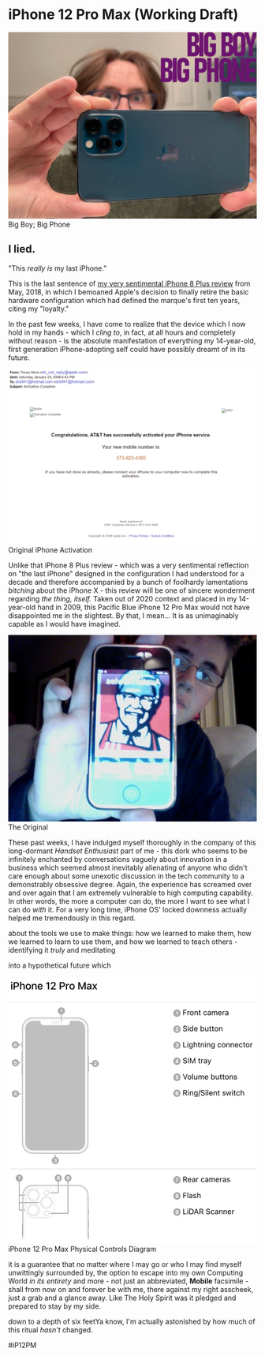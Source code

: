 # iPhone 12 Pro Max (Working Draft)
![](iPhone%2012%20Pro%20Max%20(Working%20Draft)/KtqMF5Ky.jpg)Big Boy; Big Phone

## I lied.
"This *really is* my last iPhone."

This is the last sentence of [my very sentimental iPhone 8 Plus review](https://bilge.world/iphone-8-plus-review) from May, 2018, in which I bemoaned Apple's decision to finally retire the basic hardware configuration which had defined the marque's first ten years, citing my "loyalty."

In the past few weeks, I have come to realize that the device which I now hold in my hands - which I *cling to*, in fact, at all hours and completely without reason - is the absolute manifestation of everything my 14-year-old, first generation iPhone-adopting self could have possibly dreamt of in its future.

![](iPhone%2012%20Pro%20Max%20(Working%20Draft)/nqhmSK4U.png)Original iPhone Activation

Unlike that iPhone 8 Plus review - which was a very sentimental reflection on "the last iPhone" designed in the configuration I had understood for a decade and therefore accompanied by a bunch of foolhardy lamentations *bitching* about the iPhone X - this review will be one of sincere wonderment regarding *the thing, itself.* Taken out of 2020 context and placed in my 14-year-old hand in 2009, this Pacific Blue iPhone 12 Pro Max would not have disappointed me in the slightest. By that, I mean... It is as unimaginably capable as I would have imagined.

![](iPhone%2012%20Pro%20Max%20(Working%20Draft)/Ep06W6A9.jpg)The Original

These past weeks, I have indulged myself thoroughly in the company of this long-dormant *Handset Enthusiast* part of me - this dork who seems to be infinitely enchanted by conversations vaguely about innovation in a business which seemed almost inevitably alienating of anyone who didn't care enough about some unexotic discussion in the tech community to a demonstrably obsessive degree. Again, the experience has screamed over and over again that I am extremely vulnerable to high computing capability. In other words, the more a computer can do, the more I want to see what I can do *with* it. For a very long time, iPhone OS' locked downness actually helped me tremendously in this regard.

about the tools we use to make things: how we learned to make them, how we learned to learn to use them, and how we learned to teach others - identifying it *truly* and meditating

into a hypothetical future which

![](iPhone%2012%20Pro%20Max%20(Working%20Draft)/aln4F1N2.png)iPhone 12 Pro Max Physical Controls Diagram

it is a guarantee that no matter where I may go or who I may find myself unwittingly surrounded by, the option to escape into my own Computing World *in its entirety* and more - not just an abbreviated, **Mobile** facsimile - shall from now on and forever be with me, there against my right asscheek, just a grab and a glance away. Like The Holy Spirit was it pledged and prepared to stay by my side.

down to a depth of six feetYa know, I'm actually astonished by how much of this ritual *hasn't* changed.

#iP12PM